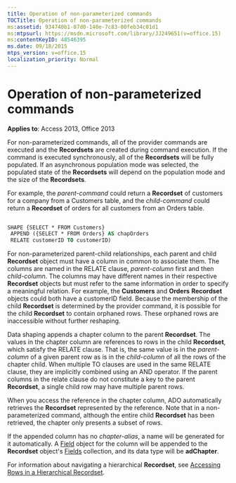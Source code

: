 ```yaml
---
title: Operation of non-parameterized commands
TOCTitle: Operation of non-parameterized commands
ms:assetid: 934740b1-07d0-140e-7c83-00feb34c01d1
ms:mtpsurl: https://msdn.microsoft.com/library/JJ249651(v=office.15)
ms:contentKeyID: 48546395
ms.date: 09/18/2015
mtps_version: v=office.15
localization_priority: Normal
---
```


# Operation of non-parameterized commands


**Applies to**: Access 2013, Office 2013

For non-parameterized commands, all of the provider commands are executed and the **Recordsets** are created during command execution. If the command is executed synchronously, all of the **Recordsets** will be fully populated. If an asynchronous population mode was selected, the populated state of the **Recordsets** will depend on the population mode and the size of the **Recordsets**.

For example, the *parent-command* could return a **Recordset** of customers for a company from a Customers table, and the *child-command* could return a **Recordset** of orders for all customers from an Orders table.

```vb 
 
SHAPE {SELECT * FROM Customers} 
 APPEND ({SELECT * FROM Orders} AS chapOrders 
 RELATE customerID TO customerID) 
```

For non-parameterized parent-child relationships, each parent and child **Recordset** object must have a column in common to associate them. The columns are named in the RELATE clause, *parent-column* first and then *child-column*. The columns may have different names in their respective **Recordset** objects but must refer to the same information in order to specify a meaningful relation. For example, the **Customers** and **Orders** **Recordset** objects could both have a customerID field. Because the membership of the child **Recordset** is determined by the provider command, it is possible for the child **Recordset** to contain orphaned rows. These orphaned rows are inaccessible without further reshaping.

Data shaping appends a chapter column to the parent **Recordset**. The values in the chapter column are references to rows in the child **Recordset**, which satisfy the RELATE clause. That is, the same value is in the *parent-column* of a given parent row as is in the *child-column* of all the rows of the chapter child. When multiple TO clauses are used in the same RELATE clause, they are implicitly combined using an AND operator. If the parent columns in the relate clause do not constitute a key to the parent **Recordset**, a single child row may have multiple parent rows.

When you access the reference in the chapter column, ADO automatically retrieves the **Recordset** represented by the reference. Note that in a non-parameterized command, although the entire child **Recordset** has been retrieved, the chapter only presents a subset of rows.

If the appended column has no *chapter-alias*, a name will be generated for it automatically. A [Field](field-object-ado.md) object for the column will be appended to the **Recordset** object's [Fields](fields-collection-ado.md) collection, and its data type will be **adChapter**.

For information about navigating a hierarchical **Recordset**, see [Accessing Rows in a Hierarchical Recordset](accessing-rows-in-a-hierarchical-recordset.md).

